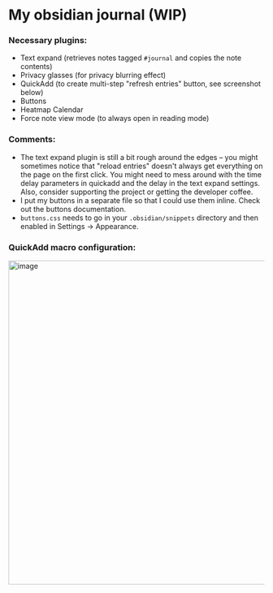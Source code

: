 # My obsidian journal (WIP)

### Necessary plugins:

- Text expand (retrieves notes tagged `#journal` and copies the note contents)
- Privacy glasses (for privacy blurring effect)
- QuickAdd (to create multi-step "refresh entries" button, see screenshot below)
- Buttons
- Heatmap Calendar
- Force note view mode (to always open in reading mode)

### Comments:

- The text expand plugin is still a bit rough around the edges – you might sometimes notice that "reload entries" doesn't always get everything on the page on the first click. You might need to mess around with the time delay parameters in quickadd and the delay in the text expand settings. Also, consider supporting the project or getting the developer coffee.
- I put my buttons in a separate file so that I could use them inline. Check out the buttons documentation.
- `buttons.css` needs to go in your `.obsidian/snippets` directory and then enabled in Settings -> Appearance.


### QuickAdd macro configuration:

<img width="638" alt="image" src="https://user-images.githubusercontent.com/9353833/188248493-096ed131-b6d2-485d-81dd-c2e7f33e0f2e.png">
